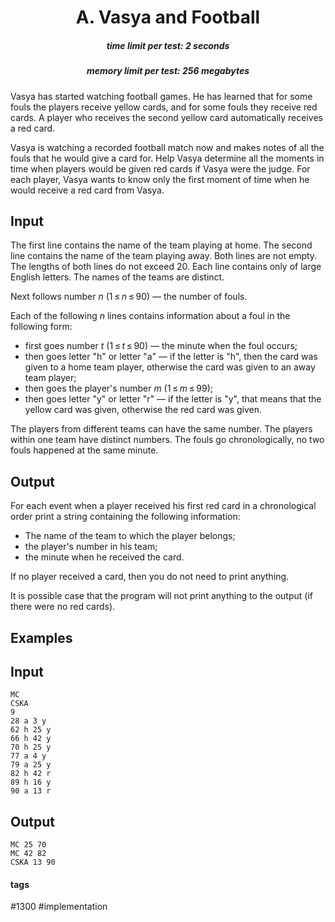 <h1 style='text-align: center;'> A. Vasya and Football</h1>

<h5 style='text-align: center;'>time limit per test: 2 seconds</h5>
<h5 style='text-align: center;'>memory limit per test: 256 megabytes</h5>

Vasya has started watching football games. He has learned that for some fouls the players receive yellow cards, and for some fouls they receive red cards. A player who receives the second yellow card automatically receives a red card.

Vasya is watching a recorded football match now and makes notes of all the fouls that he would give a card for. Help Vasya determine all the moments in time when players would be given red cards if Vasya were the judge. For each player, Vasya wants to know only the first moment of time when he would receive a red card from Vasya.

## Input

The first line contains the name of the team playing at home. The second line contains the name of the team playing away. Both lines are not empty. The lengths of both lines do not exceed 20. Each line contains only of large English letters. The names of the teams are distinct.

Next follows number *n* (1 ≤ *n* ≤ 90) — the number of fouls. 

Each of the following *n* lines contains information about a foul in the following form: 

* first goes number *t* (1 ≤ *t* ≤ 90) — the minute when the foul occurs;
* then goes letter "h" or letter "a" — if the letter is "h", then the card was given to a home team player, otherwise the card was given to an away team player;
* then goes the player's number *m* (1 ≤ *m* ≤ 99);
* then goes letter "y" or letter "r" — if the letter is "y", that means that the yellow card was given, otherwise the red card was given.

The players from different teams can have the same number. The players within one team have distinct numbers. The fouls go chronologically, no two fouls happened at the same minute.

## Output

For each event when a player received his first red card in a chronological order print a string containing the following information:

* The name of the team to which the player belongs;
* the player's number in his team;
* the minute when he received the card.

If no player received a card, then you do not need to print anything.

It is possible case that the program will not print anything to the output (if there were no red cards).

## Examples

## Input


```
MC  
CSKA  
9  
28 a 3 y  
62 h 25 y  
66 h 42 y  
70 h 25 y  
77 a 4 y  
79 a 25 y  
82 h 42 r  
89 h 16 y  
90 a 13 r  

```
## Output


```
MC 25 70  
MC 42 82  
CSKA 13 90  

```


#### tags 

#1300 #implementation 